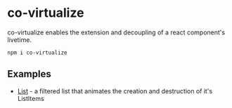 # co-virtualize

co-virtualize enables the extension and decoupling of a react component's livetime.

`npm i co-virtualize`

## Examples

* [List](https://co-virtualize.github.io/list) - a filtered list that animates the creation and destruction of it's ListItems